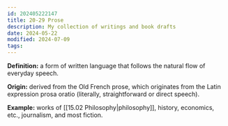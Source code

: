 ```yaml
---
id: 202405222147
title: 20-29 Prose
description: My collection of writings and book drafts
date: 2024-05-22
modified: 2024-07-09
tags: 
---
```

**Definition:** a form of written language that follows the natural flow of everyday speech.

**Origin:** derived from the Old French prose, which originates from the Latin expression prosa oratio (literally, straightforward or direct speech).

**Example:** works of [[15.02 Philosophy|philosophy]], history, economics, etc., journalism, and most fiction.

